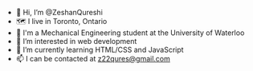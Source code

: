 - 👋 Hi, I’m @ZeshanQureshi
- 🗺️ I live in Toronto, Ontario
- 🏫 I'm a Mechanical Engineering student at the University of Waterloo
- 👀 I’m interested in web development
- 🌱 I’m currently learning HTML/CSS and JavaScript
- 📫 I can be contacted at z22qures@gmail.com
